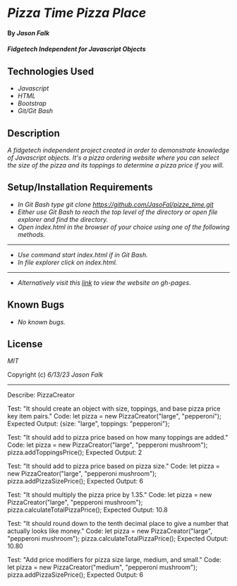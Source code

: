# _Pizza Time Pizza Place_

#### By _**Jason Falk**_

#### _Fidgetech Independent for Javascript Objects_

## Technologies Used

* _Javascript_
* _HTML_
* _Bootstrap_
* _Git/Git Bash_

## Description

_A fidgetech independent project created in order to demonstrate knowledge of Javascript objects. It's a pizza ordering website where you can select the size of the pizza and its toppings to determine a pizza price if you will._

## Setup/Installation Requirements

* _In Git Bash type git clone https://github.com/JasoFal/pizze_time.git_
* _Either use Git Bash to reach the top level of the directory or open file explorer and find the directory._
* _Open index.html in the browser of your choice using one of the following methods._
------
* _Use command start index.html if in Git Bash._
* _In file explorer click on index.html._
------
* _Alternatively visit this *[link](https://jasofal.github.io/pizza_time/)* to view the website on gh-pages._

## Known Bugs

* _No known bugs._

## License

_MIT_

Copyright (c) _6/13/23_ _Jason Falk_



--------------------------
Describe: PizzaCreator

Test: "It should create an object with size, toppings, and base pizza price key item pairs."
Code:
let pizza = new PizzaCreator("large", "pepperoni");
Expected Output: {size: "large", toppings: "pepperoni"};

Test: "It should add to pizza price based on how many toppings are added."
Code:
let pizza = new PizzaCreator("large", "pepperoni mushroom");
pizza.addToppingsPrice();
Expected Output: 2

Test: "It should add to pizza price based on pizza size."
Code:
let pizza = new PizzaCreator("large", "pepperoni mushroom");
pizza.addPizzaSizePrice();
Expected Output: 6

Test: "It should multiply the pizza price by 1.35."
Code:
let pizza = new PizzaCreator("large", "pepperoni mushroom");
pizza.calculateTotalPizzaPrice();
Expected Output: 10.8

Test: "It should round down to the tenth decimal place to give a number that actually looks like money."
Code:
let pizza = new PizzaCreator("large", "pepperoni mushroom");
pizza.calculateTotalPizzaPrice();
Expected Output: 10.80

Test: "Add price modifiers for pizza size large, medium, and small."
Code:
let pizza = new PizzaCreator("medium", "pepperoni mushroom");
pizza.addPizzaSizePrice();
Expected Output: 6


 <!-- Constructors and prototypes are used successfully.
Application works as expected.
Tests are included for each business logic behavior and code is committed after each test passes.
Project is in a polished, portfolio-quality state.
The prompt’s required functionality and baseline project requirements are in place. -->